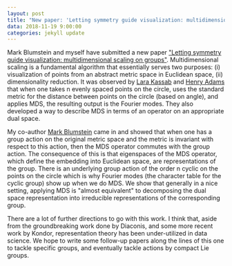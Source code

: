 ```yaml
---
layout: post
title: "New paper: 'Letting symmetry guide visualization: multidimensional scaling on groups'"
data: 2018-11-19 9:00:00
categories: jekyll update
---
```


Mark Blumstein and myself have submitted a new paper ["Letting symmetry guide visualization: multidimensional scaling on groups"](MDS_on_groups.pdf). 
Multidimensional scaling is a fundamental algorithm that essentially serves two purposes: (i) visualization of points from an abstract metric space in Euclidean space, (ii) dimensionality reduction. 
It was observed by [Lara Kassab](https://larakassab.weebly.com/) and [Henry Adams](http://www.math.colostate.edu/~adams/) that when one takes n evenly spaced points on the circle, uses the standard 
metric for the distance between points on the circle (based on angle), 
and applies MDS, the resulting output is the Fourier modes. 
They also developed a way to describe MDS in terms of an 
operator on an appropriate dual space.

My co-author [Mark Blumstein](http://www.math.colostate.edu/~blumstei/) came in and showed that when one has a group action on the 
original metric space and the metric is invariant with respect to this action, 
then the MDS operator commutes with the group action. 
The consequence of this is that eigenspaces of the MDS operator, 
which define the embedding into Euclidean space, are representations 
of the group. There is an underlying group action of the order n cyclic on the points on the circle which is why Fourier modes (the character table for the cyclic group) show up when we do MDS. We show that generally in a nice setting, applying MDS is "almost equivalent" to decomposing the dual space representation into irreducible representations of the corresponding group. 

There are a lot of further directions to go with this work. I think that, aside from the groundbreaking work done by Diaconis, and some more recent work by Kondor, representation theory has been under-utilized in data science. We hope to write some follow-up papers along the lines of this one to tackle specific groups, and eventually tackle actions by compact Lie groups.
